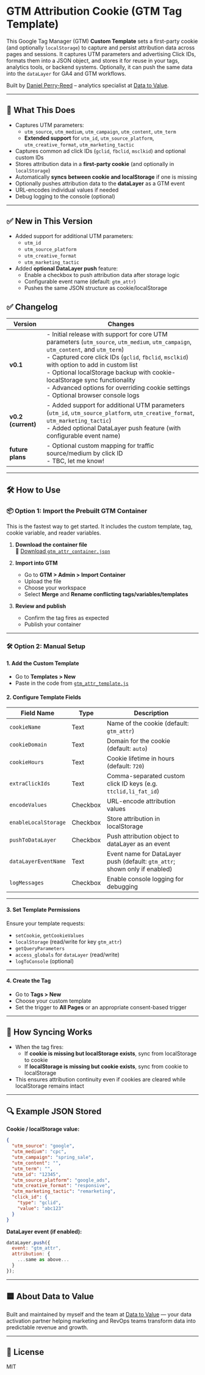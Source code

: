 # GTM Attribution Cookie (GTM Tag Template)

This Google Tag Manager (GTM) **Custom Template** sets a first-party cookie (and optionally `localStorage`) to capture and persist attribution data across pages and sessions. It captures UTM parameters and advertising Click IDs, formats them into a JSON object, and stores it for reuse in your tags, analytics tools, or backend systems. Optionally, it can push the same data into the `dataLayer` for GA4 and GTM workflows.

Built by [Daniel Perry-Reed](https://www.linkedin.com/in/danielperryreed/) – analytics specialist at [Data to Value](https://www.datatovalue.com).

---

## 🚀 What This Does

* Captures UTM parameters:
  * `utm_source`, `utm_medium`, `utm_campaign`, `utm_content`, `utm_term`
  * **Extended support** for `utm_id`, `utm_source_platform`, `utm_creative_format`, `utm_marketing_tactic`
* Captures common ad click IDs (`gclid`, `fbclid`, `msclkid`) and optional custom IDs
* Stores attribution data in a **first-party cookie** (and optionally in `localStorage`)
* Automatically **syncs between cookie and localStorage** if one is missing
* Optionally pushes attribution data to the **dataLayer** as a GTM event
* URL-encodes individual values if needed
* Debug logging to the console (optional)

---

## ✅ New in This Version

* Added support for additional UTM parameters:
  * `utm_id`
  * `utm_source_platform`
  * `utm_creative_format`
  * `utm_marketing_tactic`
* Added **optional DataLayer push** feature:
  * Enable a checkbox to push attribution data after storage logic
  * Configurable event name (default: `gtm_attr`)
  * Pushes the same JSON structure as cookie/localStorage


## ✅ Changelog

| Version     | Changes |
|-------------|---------|
| **v0.1** | - Initial release with support for core UTM parameters (`utm_source`, `utm_medium`, `utm_campaign`, `utm_content`, and `utm_term`) <br> - Captured core click IDs (`gclid`, `fbclid`, `msclkid`) with option to add in custom list <br> - Optional localStorage backup with cookie-localStorage sync functionality <br> - Advanced options for overriding cookie settings <br> - Optional browser console logs |
| **v0.2 (current)** | - Added support for additional UTM parameters (`utm_id`, `utm_source_platform`, `utm_creative_format`, `utm_marketing_tactic`) <br> - Added optional DataLayer push feature (with configurable event name) |
| **future plans** | - Optional custom mapping for traffic source/medium by click ID <br> - TBC, let me know! |

---

## 🛠️ How to Use

### 📦 Option 1: Import the Prebuilt GTM Container

This is the fastest way to get started. It includes the custom template, tag, cookie variable, and reader variables.

1. **Download the container file**  
   📄 [Download `gtm_attr_container.json`](./gtm_attr_container.json)

2. **Import into GTM**
   * Go to **GTM > Admin > Import Container**
   * Upload the file
   * Choose your workspace
   * Select **Merge** and **Rename conflicting tags/variables/templates**

3. **Review and publish**
   * Confirm the tag fires as expected
   * Publish your container

---

### 🛠️ Option 2: Manual Setup

#### 1. Add the Custom Template

* Go to **Templates > New**
* Paste in the code from [`gtm_attr_template.js`](./gtm_attr_template.js)

#### 2. Configure Template Fields

| Field Name            | Type     | Description                                                                 |
|-----------------------|----------|-----------------------------------------------------------------------------|
| `cookieName`          | Text     | Name of the cookie (default: `gtm_attr`)                                   |
| `cookieDomain`        | Text     | Domain for the cookie (default: `auto`)                                    |
| `cookieHours`         | Text     | Cookie lifetime in hours (default: `720`)                                  |
| `extraClickIds`       | Text     | Comma-separated custom click ID keys (e.g. `ttclid,li_fat_id`)             |
| `encodeValues`        | Checkbox | URL-encode attribution values                                               |
| `enableLocalStorage`  | Checkbox | Store attribution in localStorage                                           |
| `pushToDataLayer`     | Checkbox | Push attribution object to dataLayer as an event                           |
| `dataLayerEventName`  | Text     | Event name for DataLayer push (default: `gtm_attr`; shown only if enabled) |
| `logMessages`         | Checkbox | Enable console logging for debugging                                        |

---

#### 3. Set Template Permissions

Ensure your template requests:

* `setCookie`, `getCookieValues`
* `localStorage` (read/write for key `gtm_attr`)
* `getQueryParameters`
* `access_globals` for `dataLayer` (read/write)
* `logToConsole` (optional)

---

#### 4. Create the Tag

* Go to **Tags > New**
* Choose your custom template
* Set the trigger to **All Pages** or an appropriate consent-based trigger

---

## 🧠 How Syncing Works

* When the tag fires:
  * If **cookie is missing but localStorage exists**, sync from localStorage to cookie
  * If **localStorage is missing but cookie exists**, sync from cookie to localStorage
* This ensures attribution continuity even if cookies are cleared while localStorage remains intact

---

## 🔍 Example JSON Stored

**Cookie / localStorage value:**

```json
{
  "utm_source": "google",
  "utm_medium": "cpc",
  "utm_campaign": "spring_sale",
  "utm_content": "",
  "utm_term": "",
  "utm_id": "12345",
  "utm_source_platform": "google_ads",
  "utm_creative_format": "responsive",
  "utm_marketing_tactic": "remarketing",
  "click_id": {
    "type": "gclid",
    "value": "abc123"
  }
}
```

**DataLayer event (if enabled):**

```javascript
dataLayer.push({
  event: "gtm_attr",
  attribution: {
    ...same as above...
  }
});
```

---

## 🟦 About Data to Value

Built and maintained by myself and the team at [Data to Value](https://www.datatovalue.com) — your data activation partner helping marketing and RevOps teams transform data into predictable revenue and growth.

---

## 📄 License

MIT
